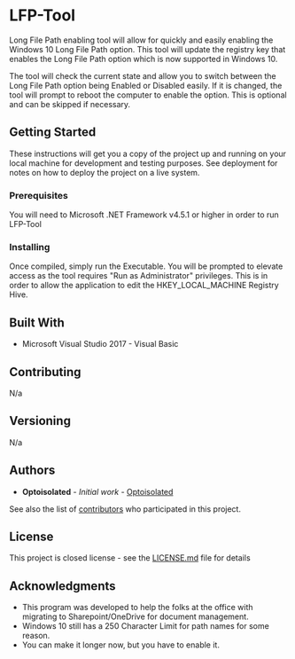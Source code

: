 # LFP-Tool

Long File Path enabling tool will allow for quickly and easily enabling the
Windows 10 Long File Path option. This tool will update the registry key
that enables the Long File Path option which is now supported in Windows 10.

The tool will check the current state and allow you to switch between the
Long File Path option being Enabled or Disabled easily. If it is changed,
the tool will prompt to reboot the computer to enable the option. This
is optional and can be skipped if necessary.

## Getting Started

These instructions will get you a copy of the project up and running on your local machine for development and testing purposes. 
See deployment for notes on how to deploy the project on a live system.

### Prerequisites

You will need to Microsoft .NET Framework v4.5.1 or higher in order to run LFP-Tool

### Installing

Once compiled, simply run the Executable. You will be prompted to elevate access as the tool requires "Run as Administrator" privileges. 
This is in order to allow the application to edit the HKEY_LOCAL_MACHINE Registry Hive.

## Built With

* Microsoft Visual Studio 2017 - Visual Basic

## Contributing

N/a

## Versioning

N/a

## Authors

* **Optoisolated** - *Initial work* - [Optoisolated](https://github.com/Optoisolated)

See also the list of [contributors](https://github.com/optoisolated/LFP-Tool/contributors) who participated in this project.

## License

This project is closed license - see the [LICENSE.md](LICENSE.md) file for details

## Acknowledgments

* This program was developed to help the folks at the office with migrating to Sharepoint/OneDrive for document management.
* Windows 10 still has a 250 Character Limit for path names for some reason. 
* You can make it longer now, but you have to enable it.
